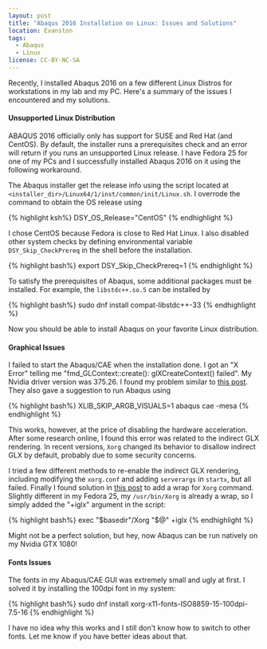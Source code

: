 ```yaml
---
layout: post
title: "Abaqus 2016 Installation on Linux: Issues and Solutions"
location: Evanston
tags:
  - Abaqus
  - Linux
license: CC-BY-NC-SA
---
```


Recently, I installed Abaqus 2016 on a few different Linux Distros for workstations in my lab and my PC. Here's a summary of the issues I encountered and my solutions.

#### Unsupported Linux Distribution

ABAQUS 2016 officially only has support for SUSE and Red Hat (and CentOS). By default, the installer runs a prerequisites check and an error will return if you runs an unsupported Linux release. I have Fedora 25 for one of my PCs and I successfully installed Abaqus 2016 on it using the following workaround.

The Abaqus installer get the release info using the script located at `<installer_dir>/Linux64/1/inst/common/init/Linux.sh`. I overrode the command to obtain the OS release using

{% highlight ksh%}
DSY_OS_Release="CentOS"
{% endhighlight %}

I chose CentOS because Fedora is close to Red Hat Linux. I also disabled other system checks by defining environmental variable `DSY_Skip_CheckPrereq` in the shell before the installation.

{% highlight bash%}
export DSY_Skip_CheckPrereq=1
{% endhighlight %}

To satisfy the prerequisites of Abaqus, some additional packages must be installed. For example, the `libstdc++.so.5` can be installed by

{% highlight bash%}
sudo dnf install compat-libstdc++-33
{% endhighlight %}

Now you should be able to install Abaqus on your favorite Linux distribution.

#### Graphical Issues

I failed to start the Abaqus/CAE when the installation done. I got an "X Error" telling me "fmd_GLContext::create(): glXCreateContext() failed". My Nvidia driver version was 375.26. I found my problem similar to [this post](https://polymerfem.com/forum/finite-element-modeling/computer-software-aa/3288-glx-error-when-launching-abaqus-on-debian). They also gave a suggestion to run Abaqus using

{% highlight bash%}
XLIB_SKIP_ARGB_VISUALS=1 abaqus cae -mesa
{% endhighlight %}

This works, however, at the price of disabling the hardware acceleration. After some research online, I found this error was related to the indirect GLX rendering. In recent versions, `Xorg` changed its behavior to disallow indirect GLX by default, probably due to some security concerns.

I tried a few different methods to re-enable the indirect GLX rendering, including modifying the `xorg.conf` and adding `serverargs` in `startx`, but all failed. Finally I found solution in [this post](https://bugzilla.gnome.org/show_bug.cgi?id=586777) to add a wrap for `Xorg` command. Slightly different in my Fedora 25, my `/usr/bin/Xorg` is already a wrap, so I simply added the "+iglx" argument in the script:

{% highlight bash%}
exec "$basedir"/Xorg "$@" +iglx
{% endhighlight %}

Might not be a perfect solution, but hey, now Abaqus can be run natively on my Nvidia GTX 1080!

#### Fonts Issues

The fonts in my Abaqus/CAE GUI was extremely small and ugly at first. I solved it by installing the 100dpi font in my system:

{% highlight bash%}
sudo dnf install xorg-x11-fonts-ISO8859-15-100dpi-7.5-16
{% endhighlight %}

I have no idea why this works and I still don't know how to switch to other fonts. Let me know if you have better ideas about that.
